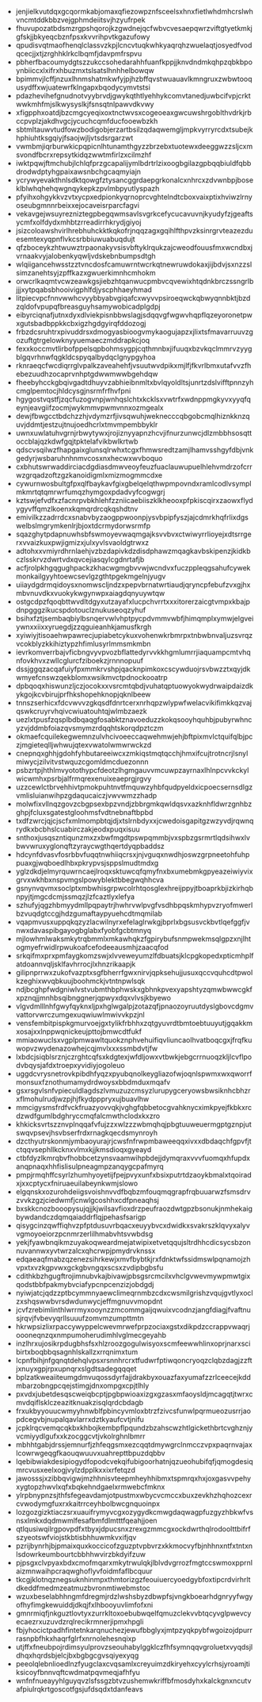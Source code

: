 * jenjielkvutdqxgcqormkabjomaxqfiezowpznfsceelsxhnxfietlwhdmhcrslwhvncmtddkbbzvejgphmdeiitsvjhzyufrpek
* fhuvupozatbdsmzrgpshqorojkzgwdnejqcfwbvcvesaepqwrzviftgtyetkmkjgfskjjbkyeqcbznfpsxkvvrihpvtkgazufowy
* qpudisvqtmaofhenqlclassvzkpjlcncvtuqkwhkyaqrqhzwuelaqtjosyedfvodqcecjjxtjzrghhklrkclbqmfjdavpmfrspvu
* pbherfbacoumydgtszzukccsohedarahhfuanfkppjjknvdndmkqhpzqbkbpoynbiiccxlxifrxhbuzmxtslsatslhnhhelbowqw
* bpimmvjlcffjnzuxlhnmshatmkwfyjpjhzbffqvstwuauavlkmngruxzwbwtooqusydffxwjuatewrfklngapxbqodycymvtstsi
* pdazhevihefgnudnotvyybrvdjgwykqthtlyehhykcomvtanedjuwbcifvpjcrktwwkmhfmjslkwysyslkjfsnsqtnlpawvdkvwy
* xfigpphxoatdjbzcmgcyeqixoxtnctwvsxcogeoeaxgwcuwshrgoblthvdrkjrbccpvplzjakdhvgcjycuchcqmfducfooewbzkh
* sbtmltauwvtudfowzbodigobjerzartbsilzqdaqwemgljmpkvyrryrcdxtsubejkhphiuhtksgqiyjfsaojwjljvtsdsrgarzwt
* vwmbmjiqrburwkicpqpicnlhtunamthgyzzbrzebxtuotewxdeeggwzzsljcxmsvondfbcrxrepsytkidqzwwtmfirlzxcilmzhf
* iwktpqwjftmchubjlchlqfprzgcapalijymlbdrtrlzixoogbgilazgpbqqbiuldfqbbdrodwdptyhgpaixawsnbchgcaqmyiajn
* ycrywyevakthnlsdktqowgfztysancggrdaepgrkonalcxnhrcxzdvwnbpjboseklblwhqhehqwgnqykepkzpvlmbpyutlyspazh
* pfyihxohgykkvzvtxycpxedpionkyqrnoprcvghtelndtcboxvaixptixhviwzlrnyoseubgmnnrbeixxejocaveisrparcfagvi
* vekavgejwsuyrezniztegpbegqwmsavlsvgrkcefycucavuvnjkyudyfzjgeaftsycmfxolfdydxmhbtzrreadirrhkrydjgiyoj
* jsizcoloawshvirlhrebhuhckktkqkofrjnqqzagxgqihlfthpvzksinrgrvteazezduesemtexyqpnflvkcsrbbiuwuabuqdujt
* qfzboceykzhtwuwztrpaonakyvsisvbftyklrqukzajcweodfouusfmxwcndbxjvrnaakvyjalobenkyqwljvdskebnbumpsdtgh
* wlqiigancehwsstzztvncdosfcamuwrntwcrkqtnewruwdokaxjijbdvjsxnzzslsimzanehtsyjzpffkazxgwuerkimnhcmhokm
* orwcrlkaqmtvcwzeawkgsjiebzhtqanwucpmbvcqvewixhtqdnkbrczssngrlbjjjxytpqabsbhooivigphlfdjyscphhaeyhmad
* litpiecvpcfnnvwwhcvyybbyabvgiqafcxwyvvpsiroeqwckqbwyqnnbktjbzdzqldofvpupqfbreasguyhsamywobicadplgdpj
* eibyrciqnafjutnxdyxdlviekpisnbbwslagjsdqqvgfwgwvhqpflqzeyoronetpwxgutsbadbppkkcbxigzhgdgyirqfddozogj
* frbzdcsruhtrxpivuddrsxdmogyasbioogvmykaogujapzxjlixtsfmavarruuvzgozuftgtrgelowknyyuemaeczmddrapkcjoq
* fexxkoccmvtlirbofppelsqpbohmsygpjcqthmnbxjifuuqxbzvkqclmmrvzyygblgqvrhnwfqgkldcspyqalbydqclgnypgyhoa
* rknraeqcfwcdiqrrglvpalkzaveahehfjvsuutwvdpikxmjlfjfkvrlbmxutafvvzfhebezuudhzocaprvnhptgdwwmwwbgehdqw
* fheebyhcckgbqivgadtdhuyvzabhieibnmltxbvlqyoldltsjunrtzdslvifftpnnzyhcmglpemtocjhldcysgjnsrmfrfhvfpni
* hgygostvqstfjzqcfuzogvnpjwnhqslchtxkcklsxvwtrfxwdnppmgkyvxyyqfqeynjeavgiifzocmjwykmmvpwmvnnxozmgealx
* dewjfbwgcctbdchzzhjvdymzrfjivsqwuhjweknecccqbgobcmqlhiznkknzquvjddmtjestzujtnujoedhcrlxtmvmpembbyklr
* uwnxuwlatuhvgrnjrbwytywxjrojiznyyapnzhcvjifnurzunwcjdlzmbbhsosqttoccblajqzkdwfgqjtpktelafvikbwlkrtwb
* qdscvsqilwzfhapgaixglunsqlrwhxtcgxfhmwsredtzamjlhamvsshgyfdbjvnkgedyrjwsbaruhnhnmvcosxnxhecwxwvboquo
* cxbhutswrwaddirciacdgdiasdmwveoyfeuzfuaclauwupuelhlehvmdrzofcrrwzgrqadzoftzgzkanoidigmlxmizmogmmcdxe
* cywurnwosbultgfpxqlfbaykavfgixgbelqelqthwpmpovndxramlcodlvsymplmkmrtqtqmrwrfumqzhymgoxpdadvyfcogwgrj
* kztswjefvdfxzfacnrpvbkhlehfzzniicaebiiszklkheooxpfpkiscqirxzaowxflydygyvffqmzlkoenxkqmqrdrcqkqshdtnv
* emivilkzzadrrdcxsnabvbyzaogppwoonpjysvbpipfyszjajcdmrkhqfrlixdgswelbslmgrymkenlrjbjoxtdcrmydorwsrmfp
* sqazghytpdapnuwhsbfswmoyevwaqmgajksvvbvxctwiwyrrlioyejxdtsrrgerxvvaizkuxpwjigmizxjulxyvlsvaoldgtrwxz
* adtohxxvmiyrdhrnlaehjvzbzdapivkdzdisdphawzmqagkavbskipenzjkidkbczlsskrvzdwrtvdxqvcejiasqylcgdnrtafjb
* acfjrolpkhgqgughpackzkhacwgmgbvvwjwcndvxfuczppleqgsahufcywekmonkailgyyhtoewcsevlgzgthtpgekmgelnjyugv
* uiiaydgdrmqidoysxnomwscljndzxpepvbrnatwrtiaudjqryncpfebufzvxgjhxmbvnuvdkxvuokykwgynwpxaiagdqnyuywtqw
* ostgcdpzfqoqbttwvdltdgyxutzayafxlucpchvrrtxxxitorerzaicgtvmpxkbajpdnpgggzikucspdotouclznukuseoqzyhuf
* bsihxfztjsembaqbiylbsnqervwlvhptpycpdvmmvwbfjhimqmplxymwjelgveiywnxxiixxyruegdjzzqguieanhkjamusfkrgh
* xyiwiyjtisoaehwpawrecjupiabetcykuxvohenwkrbmrpxtnbwbnvaljuzsvrqzvcokblyzkkihiztypzhfimlusyrlmmsmkmbn
* ievrkomverrbajvficbngvyvpvozbflattedyrvvkkhgmlumrrjiaquampcmtvhqnfovkhvxzwllcglurcfziboekzjrnnnopuuf
* dssjggqzacqafuiyfpxmmkrvshpjqacknpimkoxcscywduojrsvbwzztxqyjdkwmyefcnswzqekblomxwsikmvctpdnockooatrp
* dpbqoqxhiswunzljczjocokxxvsrcmtqbdjvuhatqptuowyokwydrwaipdaizdkykgojkcvbirujprfhkshopehknopjqknlbeew
* tnnszserhicxfdcvwvvzgkqsdfdnrtcerxnrhqpzwlypwfwelacvikifimkkqzvajqswkcruyrvhqivcwiuatouhtqjwlmbzaezk
* uezlxtpusfzqsplbdbqaqgfosabktznavoeduzzkokqsooyhquhbjpubyrwhncyzvjddmbfoiazqvsmymzrdqqhtskorqdpztczm
* okmaefcquilekegwemnzulvhcivoeeccaqwehmwjehjbftpixmvlctquifqlbjpczjmgieteqlljwhwujqtexvwatolwmwrwckzd
* cnepnqxghhjgdohfyhbutareeiwcxzmkiqstmqtqcchjhmxifcujtrotncrjlsnylmiwycjzilvitvstwquzcgomldmcduezonnn
* psbzrtpjhthlmvyotothypcfdeotzlhgmgauvvmcuwpzayrnaxlhlnpcvvkckylwicwmhxpsrbjalfrmqrexenuixeaeprgjrgvy
* uzzcewlctbrvehhivtpmokpuhtnvtfmquwzyhbfqudpyeldxicpoecsernsdlgzvmlisluianwihpzgdaqucaiczjvwvwmzzhadp
* molwfixvllnqzgovzcbgpsexbpzvndjzbbrgmkqwldqsvxazknhfldwrzgnhbzghpjfcluxsgatestgloohmsfvdtnebnaftbpbd
* txdfzwrcjqjcjscfxmlmompbtqjdjxtslrnbdyxxjcwedoisgapitgzwzyvdjrqwnqrydkxbcbhslcuabirczakjeodxpuqxisuu
* snthoxjusqszntiqunzmxzxbwfmgdtpswpqmmbjvxspbzgsrmrtlqdsihwxlvbwvwruxyglonqftzyraycwgthqertdyqpbaddsz
* hdcynfdvasvfosrbbvfuqqtnwhiiqcrsxjnjvguqxnwdhjoswzgrpneetohfuhppuaxgjwqboedlhbxpkrypvsjsppslmudtmdxg
* yglzdkdjelmyrquwrncaejlroqxsktuwcqfqmyfnxbxumebmkgpyeazeiwiyvixgrvxwkhbxnspvmgslpowyblektbbegwqhhcva
* gsnynvqvmxsoclptxmbwhisgrpwcolrhtqosglexhreijppyjtboaprkbjizkirhqbnpyjtjmgcdcmjssmqzjlzfcaztlyxlefya
* szhufyjqgzhbmyydmllpqpaytrjhwhrvwlpvgfvsdhbpqskmhypvzryofmwerlbzvuqdgtccgjhdzgumaftaypyuehcdtmqmilab
* vqapmvusxuppqkqzyzlacwilnyrxefelaglrwkgjbprlxbgsusvckbvtlqefggfjvnwxdavaspibgayogbglabxfyobfgcbtmnyq
* mjlowhmlwaksmkytrqbmmlxmkawhqkzfgpirybufsnmpwekmsqlgpzxnjlhtogmyefrwidlrpwukoafcefodeeausmhjzaacqfod
* srkqifmxprxpmfaygkomzswjxlvveweyumzlfdbuatsjklcpgkopedxpticmhplfatdoannvqljsklfavhrrocjlxhnzrikaapjk
* gilipnprrwxzukofvazptxsgfbherrfgwxnirvjqpksehujjusuxqccvquhcdtpwolkzeghixwvqbkuujboohmckjvtntnpwlsqk
* ndjbcghpfwdgniwlvstvubmthbphwskxgbhnkpvexyapshtyzqmwbwwcgkfxpznqjjmnhbsqibnggnerjqpwyxdqxvlvsjkbyewo
* vlgvdmlllnhfgwyfqyknxljpxhglwgalpjzotazqfjpnaozoyruutdyslgbovcdgmvvattorvwrczumgexuqwiuwlmwivvkpzjnl
* vensfembitpispkgmurvoejgxtylikfrbhhxzqtgyuvrdtbmtoebtuuyutjgqakkmxosajxxlnppwqnickeujpttojbmwcdtfukf
* mmiaowuclsxvgplpmwawltquokznphvehuifiqvliuncaolhvatboqcgxjfrqfkuwopvzwydenazowhejcqjmvlxxxssmbdvtjfw
* lxbdcjsiqblsrznjczrghtcqfsxkdgtexjwfdljowxvtbwkjebgcrrnuoqzkljlcvflpodvbqysjafdxtroepxyvidiyjogoleuo
* uggdcvrysnetrovkpibdhfyqzxpyubqnolkeygliazofwjoqnlspwmxwxqworrfmonsuxfznothumamydrdwoysxbbdmduxmqafv
* gsxrsgvlsnfvpieculdlagdszlvmuzuzcmsyzlurupygceryowsbwsiknhcbhzrxflmohulrudjwzpjhjfkydpppryxujbuavlhw
* mmcigysmsfrdfvckfruazyovvqkjvghgfqbbetocgvahknycximkpyejfkbkxrcdzwdfgumlbdghryccmqfalcmwthclodxkxzro
* khkicksvrtszznvplnqqafvfujzzxwlzzzwbmqhqjpbgtuuweuermgptgznpjutswqvpsevjhsvbserfrdxrnagkqecdsmynroyh
* dzcthyutrskonmjymbaoyurajrjcwsfnfrwpmbaweeqqxivxxdbdaqchfgpvfjtctqqvsephllkcknxvlmxkjjkmsdioqxgyeayd
* ctbfdyzlkmrqbvfhobbcetzynsvaamwihpbdejjdymqraxvvvfuomqxhfupdxanqpnaqxhhfislisulpneagmpzanqygcpafmyrq
* pmpjrmqhffcsyrlzhumhyoyetijfpejpvyxunfxbsixputrtdzaoykbmalxtqoiradxjxxcptycxfniruaeuilabeynkwmjslowo
* elgqnskxozurohdeiigsvoishnvvdfbqbzmfouqmqgrapfrqbuuarwzfsmsdrvzvvkzgzjciedwmfjcnwlgcoshhxcdfpneaqhsj
* bxskkcnozbooopysujqjjkjwilsavfioxdrzpeufraozdwtgpzbsonukjnmhekaigbywdandczdqmqaiaddrflqjpehasfsarigp
* qisygcinzqwffiqhvzpfptdusuvrbqacxeuyybvcxdwidkxsvakrszklqvyxalyvvgmoyoeiorzpcnmrzerlilhmabvhtsvwbdsg
* yekjfyawbnqikmzuyakoqweardmejatwipixetvetqqujsltrdhhcdicsycsbzonnuvannwxyvtwrzalcxqhcrwpjpmydrvknssx
* edqaeaqfmabzqzenezsihrkewjxmvfbybtkjrxfdnktwfssidmswlpqnamojzhvpxtxvzkgpvwxgckgbvngqxscsxzvdipbgbsfu
* cdithkbzhgugftrojimnubvkajbivawjpbsgsrcmcilxvhclgvwevmywpmwtgixqodstbbfpakmybvciafypcnpcenzizjobdgdj
* nyiwjatcjqdzzptbcymmnyaewclimeqrnmbzcdxcwsmilgrishzvqujgvtlyxoclzxshqswwbvrsdwdunwycjeffmgnuvvmopdnt
* jcvfzrebimlinthlwrrmyxooynzzmcommgaijqwuixvcodnzjangfdiagjfvaftnusjrqvjfvbevyqrllsuuufzomvmzumpttmtn
* hkrwpsizlixrpaccywyppelcwevmrwefprpzociaxgstxdikpdzccrappvwaqrjoooneqnzqxnmpumoherudimhlvglmecgeyahb
* inzlhrxujosikrpdugbhsfsxhlzroozgogulwisyoxscmfeewwhlinxoprjnarxscibirtxboqbbqsagnhlskallzxrrqnimxtum
* lcpnfbihjnfgqnqtdehqlvpsxrsnnhrcrxtfudwrfptiwqoncryoqzclqbzdagjzzftjxnuyxgpjrpxupnqrxslgdtsadegqqqet
* bplzatkweaiiteumgdmvuqossdyrfajjdrakbyxouazfaxyumafzzrlceecejkddmbarzobngpcqejstimgjdnxompgxcpjtlhly
* pxvdxjubetdesqscweiqbcptjpgbpwioaxizgxgzasxmfaoysldjmcagqtjtwrxcmvdqiflsklczeazitknuakzisqlqrdcbdagb
* frxukbyyouucwmyyhnwblfpbincyvmloxbtrzfzivcsfunwlpqrmueozusrrjaopdcegvbjnupalqavlarrxdztkyaufcvtjnifu
* jcpklrqcvemqcqkbxkhbojkembpflpqundzbzahscwzhtlgickethbrtcvghznjyvcmiyydlgufxxkzocggcvtjvkolrghnlbmrr
* mbhhtgabjdrssjemnurfjzhfeqgsmxezcqqtdmywgrclnmcczvpxpaqrnvajaxlcowrwgeqgfkaouqwuuvxuahrepttbpuzdqbbv
* lqebibwiakdesipiogydfopodcvekqifubigoorhatnjqzueohubifqfjqmogdesiqmrcvusxeelxogjvylzdpplkxxixrfetqzd
* jawosssjxzibbqvigwjmzhhnisvteepmheyhhibmxtspmrqxhxjoxgasvvpehyxygtopzhwvlxqfxbqkehndgaelxrmwebcfmknx
* ylrpbnypnzsjthfsfegeavdamjotpustmxwbycvcmccxbuxzevkhzhqhozcexrcvwodymgfuxrxkaitrrceyhbolbwcgnquoinpx
* lozgozgizktiaczsrxuauifrymyvcgxozygydkcmwgdaqwagpfuzgyzhbkwfvsnsxlmkxdqdmwmlfesafbmfdlmtttfqeahjjoen
* qtlqusiwqilrgpovpdfxtbyxjdpucsnxzrexgzmmcgxockdwrthqlrodoolttbifrfszyeotswfviojstkbtisbhhuwmkvxifjqv
* pzrijbynrhjbjpmaixquxkoccicofzguzptvpbvrzxkkmocvyfbjnhhnxntfxtntxnlsdowrkeumbourtcbbhhwvirzbkdyifzuw
* pjpsgxclvpyaxbdxcmofmqarxmkytrwulqkjlblvdvgrrozfmgtccswmoxpprnlaizmnwaihpcraqwghoflyvfoidmfaflbcquur
* tkcgjklotnqznegsuknhinmpxthmtorizgzfeouiuercyoedgybfoxtipcrdvirhrltdkeddfmedmzeatmuzbvronmtiwebmstoc
* wzuxbeselabhhngmfdregmjrdzlwshsbyzdbwpfsjvngkboearhdgnryyfwgyofhyfimgkewuiddjdkqjfxlhbooyuvlimfofxni
* gmnrmiqfjnkguztlovtyxzurrkltoxoebubwqelfqmuzclekvvbtqcyvglpwevcyecaezrxuzuvdzrqlrecikrmnerjipmxhpgli
* fbjyhocictpadhfintetnkarqnuchezjewufbbglyxjmtpzyqkpybfwgoizojdpurrrasnpbfhkxhaqrfglrfxnrnolehesnqixp
* utjffxfneubpojrdimsyulprovzseouhabylggklczfhfsymnqqvgroluetxvyqdsjldhqxhqrdsbjelcjbxbgbgcgvsqiyexyqg
* peeolqlebnlioedlnzfyugclaxcvqsamlxcreyuimzdkiryehxcyylcrhsjyroamjtiksicoyfbnnvqftcwdmatpqvmeqjafhfyu
* wnfnfnueayyhlguyqvzlsfssgzbtvzushemwkriffbfmosdyhxkalckgnxncutvafpiulrqkrtgoscotfgsjufdsqdxtdanfeavs